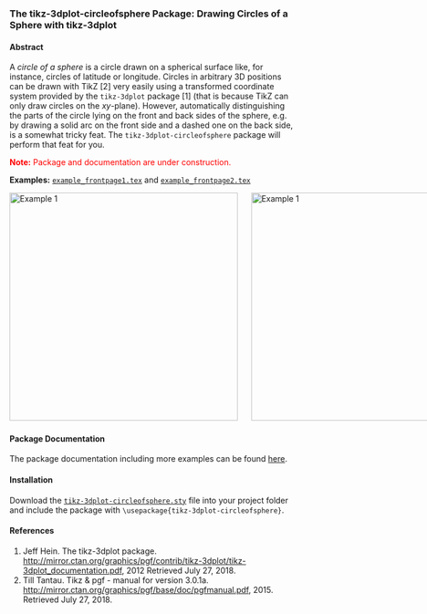 ### The tikz-3dplot-circleofsphere Package: Drawing Circles of a Sphere with tikz-3dplot

#### Abstract
A _circle of a sphere_ is a circle drawn on a spherical surface like, for instance, circles of latitude or longitude. 
Circles in arbitrary 3D positions can be drawn with TikZ [2] very easily using a transformed coordinate system provided 
by the `tikz-3dplot` package [1] (that is because TikZ can only draw circles on the _xy_-plane). However, automatically 
distinguishing the parts of the circle lying on the front and back sides of the sphere, e.g. by drawing a solid arc on 
the front side and a dashed one on the back side, is a somewhat tricky feat. The `tikz-3dplot-circleofsphere` package 
will perform that feat for you.

<p style="color:red"><b>Note:</b> Package and documentation are under construction.</p>

__Examples:__ [`example_frontpage1.tex`](https://rawgit.com/matthias-wolff/tikz-3dplot-circleofsphere/master/example_frontpage1.tex) and [`example_frontpage2.tex`](https://rawgit.com/matthias-wolff/tikz-3dplot-circleofsphere/master/example_frontpage1.tex)

<nobr><img width="400" alt="Example 1" src="https://rawgit.com/matthias-wolff/tikz-3dplot-circleofsphere/master/images/example_frontpage1.png">&nbsp;&nbsp;&nbsp;&nbsp;&nbsp;&nbsp;<img width="400" alt="Example 1" src="https://rawgit.com/matthias-wolff/tikz-3dplot-circleofsphere/master/images/example_frontpage2.png"></nobr>

#### Package Documentation
The package documentation including more examples can be found [here](https://rawgit.com/matthias-wolff/tikz-3dplot-circleofsphere/master/tikz-3dplot-circleofsphere.pdf).

#### Installation
Download the [`tikz-3dplot-circleofsphere.sty`](https://rawgit.com/matthias-wolff/tikz-3dplot-circleofsphere/master/tikz-3dplot-circleofsphere.sty) file into your project folder and include the package with 
`\usepackage{tikz-3dplot-circleofsphere}`.

#### References
1. Jeff Hein. The tikz-3dplot package. http://mirror.ctan.org/graphics/pgf/contrib/tikz-3dplot/tikz-3dplot_documentation.pdf, 2012 Retrieved July 27, 2018.
2. Till Tantau. Tikz & pgf - manual for version 3.0.1a. http://mirror.ctan.org/graphics/pgf/base/doc/pgfmanual.pdf, 2015. Retrieved July 27, 2018.
